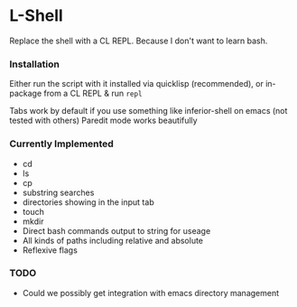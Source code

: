 # L-Shell
Replace the shell with a CL REPL. Because I don't want to learn bash.

### Installation
Either run the script with it installed via quicklisp (recommended), or in-package from a CL REPL & run `repl` 

Tabs work by default if you use something like inferior-shell on emacs (not tested with others)
Paredit mode works beautifully

### Currently Implemented
- cd
- ls 
- cp
- substring searches
- directories showing in the input tab
- touch
- mkdir
- Direct bash commands output to string for useage
- All kinds of paths including relative and absolute
- Reflexive flags

### TODO
- Could we possibly get integration with emacs directory management
